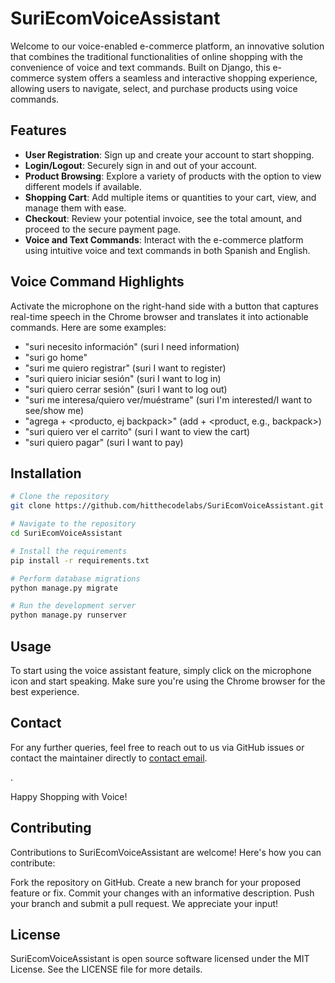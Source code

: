 # SuriEcomVoiceAssistant

Welcome to our voice-enabled e-commerce platform, an innovative solution that combines the traditional functionalities of online shopping with the convenience of voice and text commands. Built on Django, this e-commerce system offers a seamless and interactive shopping experience, allowing users to navigate, select, and purchase products using voice commands.

## Features

- **User Registration**: Sign up and create your account to start shopping.
- **Login/Logout**: Securely sign in and out of your account.
- **Product Browsing**: Explore a variety of products with the option to view different models if available.
- **Shopping Cart**: Add multiple items or quantities to your cart, view, and manage them with ease.
- **Checkout**: Review your potential invoice, see the total amount, and proceed to the secure payment page.
- **Voice and Text Commands**: Interact with the e-commerce platform using intuitive voice and text commands in both Spanish and English.

## Voice Command Highlights

Activate the microphone on the right-hand side with a button that captures real-time speech in the Chrome browser and translates it into actionable commands. Here are some examples:

- "suri necesito información" (suri I need information)
- "suri go home"
- "suri me quiero registrar" (suri I want to register)
- "suri quiero iniciar sesión" (suri I want to log in)
- "suri quiero cerrar sesión" (suri I want to log out)
- "suri me interesa/quiero ver/muéstrame" (suri I'm interested/I want to see/show me)
- "agrega + <producto, ej backpack>" (add + <product, e.g., backpack>)
- "suri quiero ver el carrito" (suri I want to view the cart)
- "suri quiero pagar" (suri I want to pay)

## Installation

```bash
# Clone the repository
git clone https://github.com/hitthecodelabs/SuriEcomVoiceAssistant.git

# Navigate to the repository
cd SuriEcomVoiceAssistant

# Install the requirements
pip install -r requirements.txt

# Perform database migrations
python manage.py migrate

# Run the development server
python manage.py runserver
```

## Usage

To start using the voice assistant feature, simply click on the microphone icon and start speaking. Make sure you're using the Chrome browser for the best experience.

## Contact
For any further queries, feel free to reach out to us via GitHub issues or contact the maintainer directly to <a href="mailto:jpaul@hitthecodelabs.com">contact email</a>.</p>
.

Happy Shopping with Voice!

## Contributing
Contributions to SuriEcomVoiceAssistant are welcome! Here's how you can contribute:

Fork the repository on GitHub.
Create a new branch for your proposed feature or fix.
Commit your changes with an informative description.
Push your branch and submit a pull request.
We appreciate your input!

## License
SuriEcomVoiceAssistant is open source software licensed under the MIT License. See the LICENSE file for more details.
